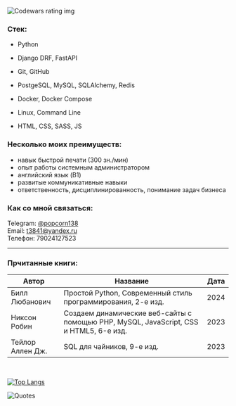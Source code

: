 ![Codewars rating img](https://www.codewars.com/users/module_b/badges/large)   

### Стек:
+ Python
+ Django DRF, FastAPI
+ Git, GitHub
+ PostgeSQL, MySQL, SQLAlchemy, Redis
+ Docker, Docker Compose
+ Linux, Command Line

+ HTML, CSS, SASS, JS

### Несколько моих преимуществ:
+ навык быстрой печати (300 зн./мин)
+ опыт работы системным администратором
+ английский язык (B1)
+ развитые коммуникативные навыки
+ ответственность, дисциплинированность, понимание задач бизнеса

### Как со мной связаться:
Telegram: [@popcorn138](https://t.me/popcorn138)  
Email: [t3841@yandex.ru](mailto:t3841@yandex.ru)  
Телефон: 79024127523 

---

### Прчитанные книги:  

| Автор | Название | Дата |
| --- | --- | --- |
| Билл Любанович | Простой Python, Современный стиль программирования, 2-е изд. | 2024 |
| Никсон Робин | Создаем динамические веб-сайты с помощью PHP, MySQL, JavaScript, CSS и HTML5, 6-е изд. | 2023 |
| Тейлор Аллен Дж. | SQL для чайников, 9-е изд. | 2023 |

<br>

[![Top Langs](https://github-readme-stats.vercel.app/api/top-langs/?username=moduleb&layout=compact)](https://github.com/anuraghazra/github-readme-stats)  


![Quotes](https://quotes-github-readme.vercel.app/api?type=horizontal&theme=dark)




